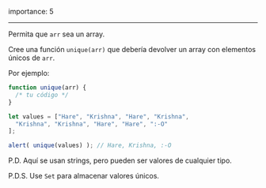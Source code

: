 importance: 5

---



Permita que `arr` sea un array.

Cree una función `unique(arr)` que debería devolver un array con elementos únicos de `arr`.

Por ejemplo:

```js
function unique(arr) {
  /* tu código */
}

let values = ["Hare", "Krishna", "Hare", "Krishna",
  "Krishna", "Krishna", "Hare", "Hare", ":-O"
];

alert( unique(values) ); // Hare, Krishna, :-O
```


P.D. Aquí se usan strings, pero pueden ser valores de cualquier tipo.

P.D.S. Use `Set` para almacenar valores únicos.

